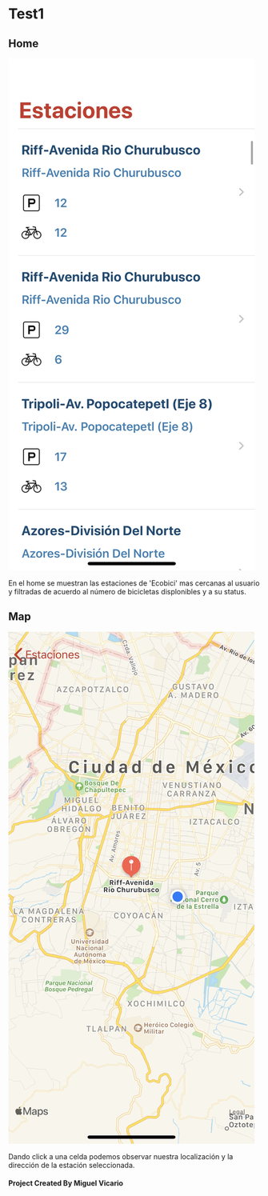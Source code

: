 # Test1

## Home

![Image of Login](https://github.com/miguelvicario96/Test1/blob/master/Imagenes/IMG_0611.jpg)

En el home se muestran las estaciones de 'Ecobici' mas cercanas al usuario y filtradas de acuerdo al número de bicicletas displonibles y a su status.

## Map

![Image of Home](https://github.com/miguelvicario96/Test1/blob/master/Imagenes/IMG_0612.jpg)

Dando click a una celda podemos observar nuestra localización y la dirección de la estación seleccionada.


#### Project Created By Miguel Vicario
